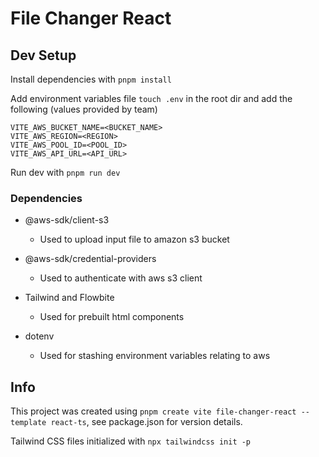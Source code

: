 # File Changer React

## Dev Setup

Install dependencies with `pnpm install`

Add environment variables file `touch .env` in the root dir and add the following (values provided by team)
```
VITE_AWS_BUCKET_NAME=<BUCKET_NAME>
VITE_AWS_REGION=<REGION>
VITE_AWS_POOL_ID=<POOL_ID>
VITE_AWS_API_URL=<API_URL>
```

Run dev with `pnpm run dev`



### Dependencies

- @aws-sdk/client-s3
  - Used to upload input file to amazon s3 bucket

- @aws-sdk/credential-providers
  - Used to authenticate with aws s3 client

- Tailwind and Flowbite
  - Used for prebuilt html components

- dotenv
  - Used for stashing environment variables relating to aws

## Info

This project was created using `pnpm create vite file-changer-react --template react-ts`, see package.json for version details.

Tailwind CSS files initialized with `npx tailwindcss init -p`
